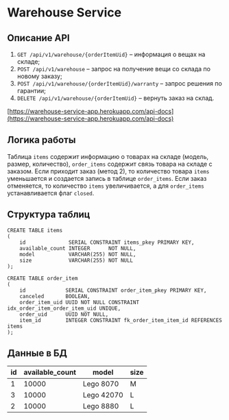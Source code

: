 # Warehouse Service

## Описание API
1. `GET /api/v1/warehouse/{orderItemUid}` – информация о вещах на складе;
2. `POST /api/v1/warehouse` – запрос на получение вещи со склада по новому заказу;
3. `POST /api/v1/warehouse/{orderItemUid}/warranty` – запрос решения по гарантии;
4. `DELETE /api/v1/warehouse/{orderItemUid}` – вернуть заказ на склад.

[https://warehouse-service-app.herokuapp.com/api-docs](https://warehouse-service-app.herokuapp.com/api-docs)

## Логика работы
Таблица `items` содержит информацию о товарах на складе (модель, размер, количество),
`order_items` содержит связь товара на складе с заказом. Если приходит заказ (метод 2), то количество товара `items`
уменьшается и создается запись в таблице `order_items`. Если заказ отменяется, то количество `items` увеличивается,
а для `order_items` устанавливается флаг `closed`.

## Структура таблиц
```postgresql
CREATE TABLE items
(
    id              SERIAL CONSTRAINT items_pkey PRIMARY KEY,
    available_count INTEGER      NOT NULL,
    model           VARCHAR(255) NOT NULL,
    size            VARCHAR(255) NOT NULL
);

CREATE TABLE order_item
(
    id             SERIAL CONSTRAINT order_item_pkey PRIMARY KEY,
    canceled       BOOLEAN,
    order_item_uid UUID NOT NULL CONSTRAINT idx_order_item_order_item_uid UNIQUE,
    order_uid      UUID NOT NULL,
    item_id        INTEGER CONSTRAINT fk_order_item_item_id REFERENCES items
);
```

## Данные в БД
 id | available_count | model | size
--- | --------------- | ----- | ----
 1  |      10000      | Lego 8070 | M |
 3  |      10000      | Lego 42070| L |
 2  |      10000      | Lego 8880 | L |
